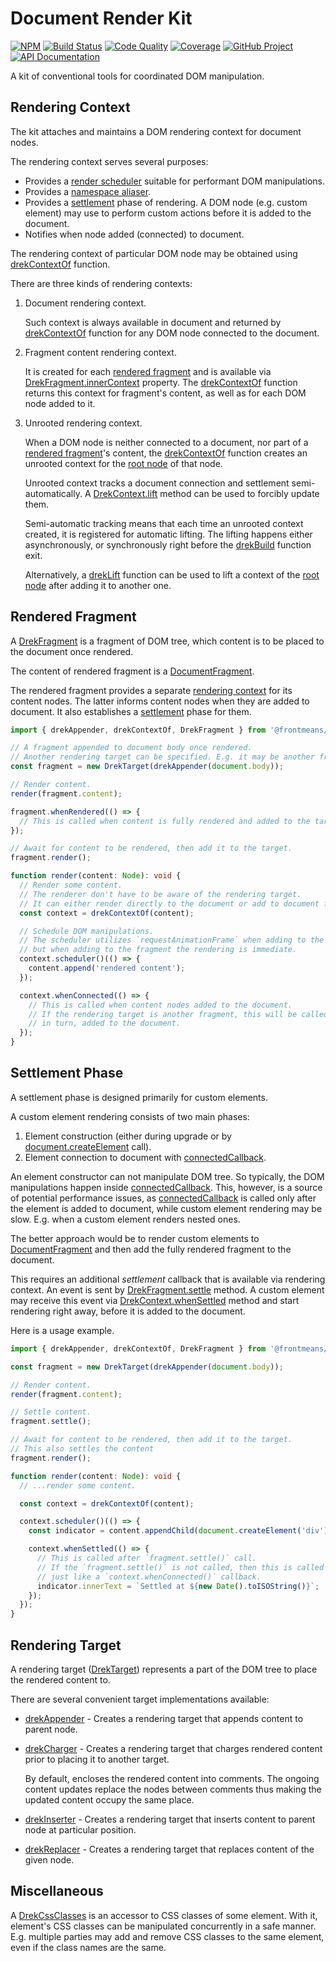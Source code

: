 # Document Render Kit

[![NPM][npm-image]][npm-url]
[![Build Status][build-status-img]][build-status-link]
[![Code Quality][quality-img]][quality-link]
[![Coverage][coverage-img]][coverage-link]
[![GitHub Project][github-image]][github-url]
[![API Documentation][api-docs-image]][api-docs-url]

A kit of conventional tools for coordinated DOM manipulation.

[npm-image]: https://img.shields.io/npm/v/@frontmeans/drek.svg?logo=npm
[npm-url]: https://www.npmjs.com/package/@frontmeans/drek
[build-status-img]: https://github.com/frontmeans/drek/workflows/Build/badge.svg
[build-status-link]: https://github.com/frontmeans/drek/actions?query=workflow%3ABuild
[quality-img]: https://app.codacy.com/project/badge/Grade/da61788730574f64a9faec3dcdea612a
[quality-link]: https://www.codacy.com/gh/frontmeans/drek/dashboard?utm_source=github.com&utm_medium=referral&utm_content=frontmeans/drek&utm_campaign=Badge_Grade
[coverage-img]: https://app.codacy.com/project/badge/Coverage/da61788730574f64a9faec3dcdea612a
[coverage-link]: https://www.codacy.com/gh/frontmeans/drek/dashboard?utm_source=github.com&utm_medium=referral&utm_content=frontmeans/drek&utm_campaign=Badge_Coverage
[github-image]: https://img.shields.io/static/v1?logo=github&label=GitHub&message=project&color=informational
[github-url]: https://github.com/frontmeans/drek
[api-docs-image]: https://img.shields.io/static/v1?logo=typescript&label=API&message=docs&color=informational
[api-docs-url]: https://frontmeans.github.io/drek/index.html

## Rendering Context

[rendering context]: #rendering-context

The kit attaches and maintains a DOM rendering context for document nodes.

The rendering context serves several purposes:

- Provides a [render scheduler] suitable for performant DOM manipulations.
- Provides a [namespace aliaser].
- Provides a [settlement] phase of rendering. A DOM node (e.g. custom element) may use to perform custom actions before
  it is added to the document.
- Notifies when node added (connected) to document.

The rendering context of particular DOM node may be obtained using [drekContextOf] function.

There are three kinds of rendering contexts:

1. Document rendering context.

   Such context is always available in document and returned by [drekContextOf] function for any DOM node connected
   to the document.

2. Fragment content rendering context.

   It is created for each [rendered fragment] and is available via [DrekFragment.innerContext] property.
   The [drekContextOf] function returns this context for fragment's content, as well as for each DOM node added to it.

3. Unrooted rendering context.

   When a DOM node is neither connected to a document, nor part of a [rendered fragment]'s content, the [drekContextOf]
   function creates an unrooted context for the [root node] of that node.

   Unrooted context tracks a document connection and settlement semi-automatically. A [DrekContext.lift] method can be
   used to forcibly update them.

   Semi-automatic tracking means that each time an unrooted context created, it is registered for automatic lifting.
   The lifting happens either asynchronously, or synchronously right before the [drekBuild] function exit.

   Alternatively, a [drekLift] function can be used to lift a context of the [root node] after adding it to another one.

[render scheduler]: https://www.npmjs.com/package/@frontmeans/render-scheduler
[namespace aliaser]: https://www.npmjs.com/package/@frontmeans/namespace-aliaser
[drekbuild]: https://frontmeans.github.io/drek/modules.html#drekBuild
[dreklift]: https://frontmeans.github.io/drek/modules.html#drekLift
[drekcontextof]: https://frontmeans.github.io/drek/modules.html#drekContextOf
[drekfragment]: https://frontmeans.github.io/drek/classes/drekFragment.html
[drekfragment.innercontext]: https://frontmeans.github.io/drek/classes/drekFragment.html#innerContext
[drekcontext.lift]: https://frontmeans.github.io/drek/classes/DrekContext.html#lift
[root node]: https://developer.mozilla.org/en-US/docs/Web/API/Node/getRootNode

## Rendered Fragment

[rendered fragment]: #rendered-fragment

A [DrekFragment] is a fragment of DOM tree, which content is to be placed to the document once rendered.

The content of rendered fragment is a [DocumentFragment].

The rendered fragment provides a separate [rendering context] for its content nodes. The latter informs content nodes
when they are added to document. It also establishes a [settlement] phase for them.

```typescript
import { drekAppender, drekContextOf, DrekFragment } from '@frontmeans/drek';

// A fragment appended to document body once rendered.
// Another rendering target can be specified. E.g. it may be another fragment.
const fragment = new DrekTarget(drekAppender(document.body));

// Render content.
render(fragment.content);

fragment.whenRendered(() => {
  // This is called when content is fully rendered and added to the target.
});

// Await for content to be rendered, then add it to the target.
fragment.render();

function render(content: Node): void {
  // Render some content.
  // The renderer don't have to be aware of the rendering target.
  // It can either render directly to the document or add to document fragment.
  const context = drekContextOf(content);

  // Schedule DOM manipulations.
  // The scheduler utilizes `requestAnimationFrame` when adding to the document directly,
  // but when adding to the fragment the rendering is immediate.
  context.scheduler()(() => {
    content.append('rendered content');
  });

  context.whenConnected(() => {
    // This is called when content nodes added to the document.
    // If the rendering target is another fragment, this will be called only when the target fragment's content,
    // in turn, added to the document.
  });
}
```

[documentfragment]: https://developer.mozilla.org/en-US/docs/Web/API/DocumentFragment

## Settlement Phase

[settlement]: #settlement-phase

A settlement phase is designed primarily for custom elements.

A custom element rendering consists of two main phases:

1. Element construction (either during upgrade or by [document.createElement] call).
2. Element connection to document with [connectedCallback].

An element constructor can not manipulate DOM tree. So typically, the DOM manipulations happen inside
[connectedCallback]. This, however, is a source of potential performance issues, as [connectedCallback] is called
only after the element is added to document, while custom element rendering may be slow. E.g. when a custom element
renders nested ones.

The better approach would be to render custom elements to [DocumentFragment] and then add the fully rendered fragment
to the document.

This requires an additional _settlement_ callback that is available via rendering context. An event is sent by
[DrekFragment.settle] method. A custom element may receive this event via [DrekContext.whenSettled] method and start
rendering right away, before it is added to the document.

Here is a usage example.

```typescript
import { drekAppender, drekContextOf, DrekFragment } from '@frontmeans/drek';

const fragment = new DrekTarget(drekAppender(document.body));

// Render content.
render(fragment.content);

// Settle content.
fragment.settle();

// Await for content to be rendered, then add it to the target.
// This also settles the content
fragment.render();

function render(content: Node): void {
  // ...render some content.

  const context = drekContextOf(content);

  context.scheduler()(() => {
    const indicator = content.appendChild(document.createElement('div'));

    context.whenSettled(() => {
      // This is called after `fragment.settle()` call.
      // If the `fragment.settle()` is not called, then this is called when the content is added to the document,
      // just like a `context.whenConnected()` callback.
      indicator.innerText = `Settled at ${new Date().toISOString()}`;
    });
  });
}
```

[document.createelement]: https://developer.mozilla.org/en-US/docs/Web/API/Document/createElement
[connectedcallback]: https://developer.mozilla.org/en-US/docs/Web/Web_Components/Using_custom_elements#using_the_lifecycle_callbacks
[drekcontext.whensettled]: https://frontmeans.github.io/drek/classes/DrekContext.html#whenSettled
[drekfragment.settle]: https://frontmeans.github.io/drek/classes/DrekFragment.html#settle

## Rendering Target

A rendering target ([DrekTarget]) represents a part of the DOM tree to place the rendered content to.

There are several convenient target implementations available:

- [drekAppender] - Creates a rendering target that appends content to parent node.

- [drekCharger] - Creates a rendering target that charges rendered content prior to placing it to another target.

  By default, encloses the rendered content into comments. The ongoing content updates replace the nodes between
  comments thus making the updated content occupy the same place.

- [drekInserter] - Creates a rendering target that inserts content to parent node at particular position.

- [drekReplacer] - Creates a rendering target that replaces content of the given node.

[drektarget]: https://frontmeans.github.io/drek/interfaces/DrekTarget.html
[drekappender]: https://frontmeans.github.io/drek/modules.html#drekAppender
[drekcharger]: https://frontmeans.github.io/drek/modules.html#drekCharger
[drekinserter]: https://frontmeans.github.io/drek/modules.html#drekInserter
[drekreplacer]: https://frontmeans.github.io/drek/modules.html#drekReplacer

## Miscellaneous

A [DrekCssClasses] is an accessor to CSS classes of some element. With it, element's CSS classes can be manipulated
concurrently in a safe manner. E.g. multiple parties may add and remove CSS classes to the same element, even if the
class names are the same.

[drekcssclasses]: https://frontmeans.github.io/drek/interfaces/DrekCssClasses.html
